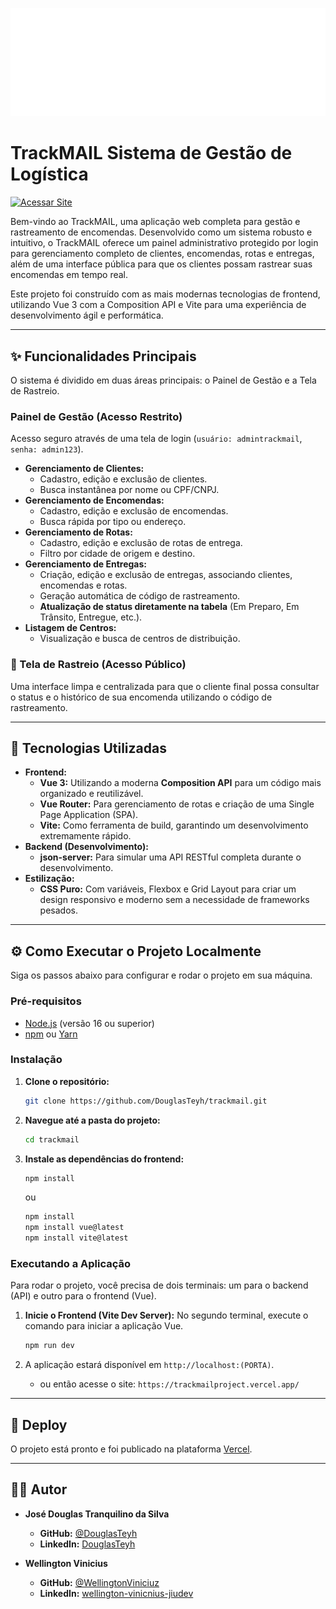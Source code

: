 
![TrackMAIL Logo](/public/img/logo.svg) 
# TrackMAIL Sistema de Gestão de Logística
[![Acessar Site](https://img.shields.io/badge/ACESSAR%20SITE-%E2%86%92-blue?style=for-the-badge)](https://trackmailproject.vercel.app)

Bem-vindo ao TrackMAIL, uma aplicação web completa para gestão e rastreamento de encomendas. Desenvolvido como um sistema robusto e intuitivo, o TrackMAIL oferece um painel administrativo protegido por login para gerenciamento completo de clientes, encomendas, rotas e entregas, além de uma interface pública para que os clientes possam rastrear suas encomendas em tempo real.

Este projeto foi construído com as mais modernas tecnologias de frontend, utilizando Vue 3 com a Composition API e Vite para uma experiência de desenvolvimento ágil e performática.

---

## ✨ Funcionalidades Principais

O sistema é dividido em duas áreas principais: o Painel de Gestão e a Tela de Rastreio.

### Painel de Gestão (Acesso Restrito)
Acesso seguro através de uma tela de login (`usuário: admintrackmail`, `senha: admin123`).

* **Gerenciamento de Clientes:**
    * Cadastro, edição e exclusão de clientes.
    * Busca instantânea por nome ou CPF/CNPJ.
* **Gerenciamento de Encomendas:**
    * Cadastro, edição e exclusão de encomendas.
    * Busca rápida por tipo ou endereço.
* **Gerenciamento de Rotas:**
    * Cadastro, edição e exclusão de rotas de entrega.
    * Filtro por cidade de origem e destino.
* **Gerenciamento de Entregas:**
    * Criação, edição e exclusão de entregas, associando clientes, encomendas e rotas.
    * Geração automática de código de rastreamento.
    * **Atualização de status diretamente na tabela** (Em Preparo, Em Trânsito, Entregue, etc.).
* **Listagem de Centros:**
    * Visualização e busca de centros de distribuição.

### 🚚 Tela de Rastreio (Acesso Público)
Uma interface limpa e centralizada para que o cliente final possa consultar o status e o histórico de sua encomenda utilizando o código de rastreamento.

---

## 🚀 Tecnologias Utilizadas

* **Frontend:**
    * **Vue 3:** Utilizando a moderna **Composition API** para um código mais organizado e reutilizável.
    * **Vue Router:** Para gerenciamento de rotas e criação de uma Single Page Application (SPA).
    * **Vite:** Como ferramenta de build, garantindo um desenvolvimento extremamente rápido.
* **Backend (Desenvolvimento):**
    * **json-server:** Para simular uma API RESTful completa durante o desenvolvimento.
* **Estilização:**
    * **CSS Puro:** Com variáveis, Flexbox e Grid Layout para criar um design responsivo e moderno sem a necessidade de frameworks pesados.

---

## ⚙️ Como Executar o Projeto Localmente

Siga os passos abaixo para configurar e rodar o projeto em sua máquina.

### Pré-requisitos
* [Node.js](https://nodejs.org/) (versão 16 ou superior)
* [npm](https://www.npmjs.com/) ou [Yarn](https://yarnpkg.com/)

### Instalação

1.  **Clone o repositório:**
    ```bash
    git clone https://github.com/DouglasTeyh/trackmail.git
    ```

2.  **Navegue até a pasta do projeto:**
    ```bash
    cd trackmail
    ```

3.  **Instale as dependências do frontend:**
    ```bash
    npm install
    ```
    ou
    ```bash
    npm install
    npm install vue@latest
    npm install vite@latest
    ```

### Executando a Aplicação

Para rodar o projeto, você precisa de dois terminais: um para o backend (API) e outro para o frontend (Vue).

1.  **Inicie o Frontend (Vite Dev Server):**
    No segundo terminal, execute o comando para iniciar a aplicação Vue.
    ```bash
    npm run dev
    ```

2. A aplicação estará disponível em `http://localhost:(PORTA)`.
    * ou então acesse o site: `https://trackmailproject.vercel.app/`
---

## 🚀 Deploy

O projeto está pronto e foi publicado na plataforma [Vercel](https://vercel.com). 

---

## 👨‍💻 Autor

* **José Douglas Tranquilino da Silva**
    * **GitHub:** [@DouglasTeyh](https://github.com/DouglasTeyh)
    * **LinkedIn:** [DouglasTeyh](https://www.linkedin.com/in/douglasteyh/)

* **Wellington Vinicius**
    * **GitHub:** [@WellingtonViniciuz](https://github.com/WellingtonViniciuz)
    * **LinkedIn:** [wellington-vinicnius-jiudev](https://www.linkedin.com/in/wellington-vinicnius-jiudev/)
